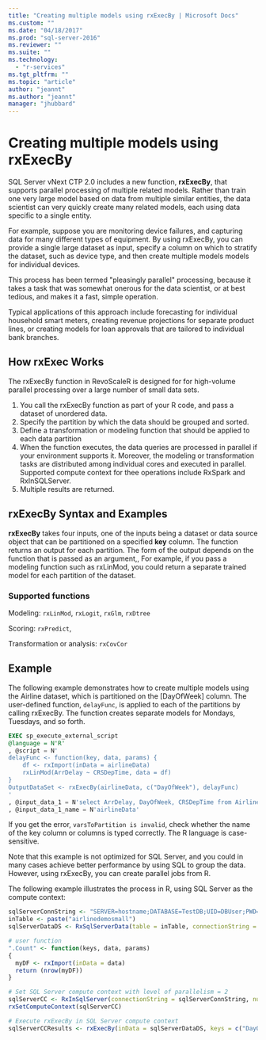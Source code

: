 ```yaml
---
title: "Creating multiple models using rxExecBy | Microsoft Docs"
ms.custom: ""
ms.date: "04/18/2017"
ms.prod: "sql-server-2016"
ms.reviewer: ""
ms.suite: ""
ms.technology: 
  - "r-services"
ms.tgt_pltfrm: ""
ms.topic: "article"
author: "jeannt"
ms.author: "jeannt"
manager: "jhubbard"
---
```

# Creating multiple models using rxExecBy

SQL Server vNext CTP 2.0 includes a new function, **rxExecBy**, that supports parallel processing of multiple related models. Rather than train one very large model based on data from multiple similar entities, the data scientist can very quickly create many related models, each using data specific to a single entity.

For example, suppose you are monitoring device failures, and capturing data for many different types of equipment. By using rxExecBy, you can provide a single large dataset as input, specify a column on which to stratify the dataset, such as device type, and then create multiple models models for individual devices.

This process has been termed "pleasingly parallel" processing, because it takes a task that was somewhat onerous for the data scientist, or at best tedious, and makes it a fast, simple operation.

Typical applications of this approach include forecasting for individual household smart meters, creating revenue projections for separate product lines, or creating models for loan approvals that are tailored to individual bank branches.

## How rxExec Works

The rxExecBy function in RevoScaleR is designed for for high-volume parallel processing over a large number of small data sets.

1. You call the rxExecBy function as part of your R code, and pass a dataset of unordered data.
2. Specify the partition by which the data should be grouped and sorted.
3. Define a transformation or modeling function that should be applied to each data partition
4. When the function executes, the data queries are processed in parallel if your environment supports it. Moreover, the modeling or transformation tasks are distributed among individual cores and executed in parallel. Supported compute context for thee operations include RxSpark and RxInSQLServer.
5. Multiple results are returned.

## rxExecBy Syntax and Examples

**rxExecBy** takes four inputs, one of the inputs being a dataset or data source object that can be partitioned on a specified **key** column. The function returns an output for each partition. The form of the output depends on the function that is passed as an argument,, For example, if you pass a modeling function such as rxLinMod, you could return a separate trained model for each partition of the dataset.

### Supported functions

Modeling: `rxLinMod`, `rxLogit`, `rxGlm`, `rxDtree`

Scoring: `rxPredict`,

Transformation or analysis: `rxCovCor`

## Example

The following example demonstrates how to create multiple models using the Airline dataset, which is partitioned on the [DayOfWeek] column. The user-defined function, `delayFunc`, is applied to each of the partitions by calling rxExecBy. The function creates separate models for Mondays, Tuesdays, and so forth.

```SQL
EXEC sp_execute_external_script
@language = N'R'
, @script = N'
delayFunc <- function(key, data, params) { 
    df <- rxImport(inData = airlineData) 
    rxLinMod(ArrDelay ~ CRSDepTime, data = df) 
} 
OutputDataSet <- rxExecBy(airlineData, c("DayOfWeek"), delayFunc)
'
, @input_data_1 = N'select ArrDelay, DayOfWeek, CRSDepTime from AirlineDemoSmall]'
, @input_data_1_name = N'airlineData'

```

If you get the error, `varsToPartition is invalid`, check whether the name of the key column or columns is typed correctly. The R language is case-sensitive.

Note that this example is not optimized for SQL Server, and you could in many cases achieve better performance by using SQL to group the data. However, using rxExecBy, you can create parallel jobs from R.

The following example illustrates the process in R, using SQL Server as the compute context:

```R
sqlServerConnString <- "SERVER=hostname;DATABASE=TestDB;UID=DBUser;PWD=Password;"
inTable <- paste("airlinedemosmall")
sqlServerDataDS <- RxSqlServerData(table = inTable, connectionString = sqlServerConnString)

# user function
".Count" <- function(keys, data, params)
{
  myDF <- rxImport(inData = data)
  return (nrow(myDF))
}

# Set SQL Server compute context with level of parallelism = 2
sqlServerCC <- RxInSqlServer(connectionString = sqlServerConnString, numTasks = 4)
rxSetComputeContext(sqlServerCC)

# Execute rxExecBy in SQL Server compute context
sqlServerCCResults <- rxExecBy(inData = sqlServerDataDS, keys = c("DayOfWeek"), func = .Count)
```


